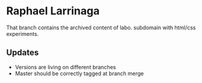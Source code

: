 # Raphael Larrinaga

That branch contains the archived content of labo. subdomain with html/css experiments.

## Updates

- Versions are living on different branches
- Master should be correctly tagged at branch merge
